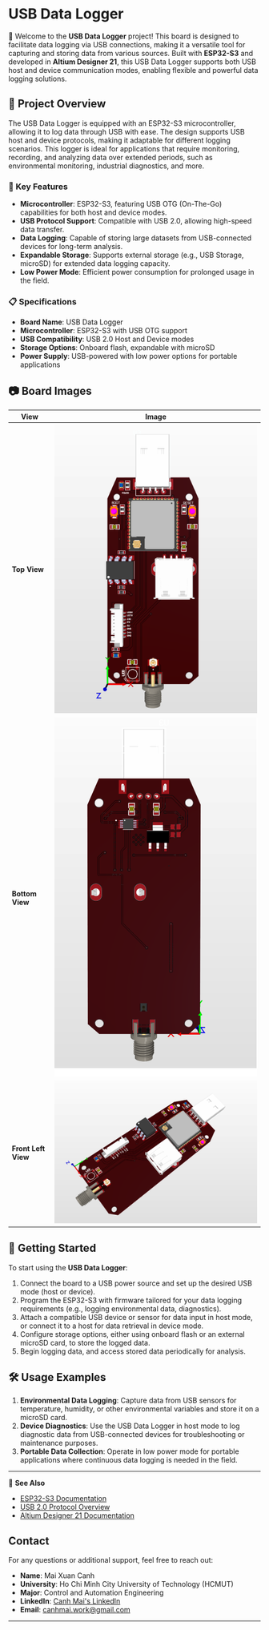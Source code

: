 # USB Data Logger

👋 Welcome to the **USB Data Logger** project! This board is designed to facilitate data logging via USB connections, making it a versatile tool for capturing and storing data from various sources. Built with **ESP32-S3** and developed in **Altium Designer 21**, this USB Data Logger supports both USB host and device communication modes, enabling flexible and powerful data logging solutions.

## 📌 Project Overview

The USB Data Logger is equipped with an ESP32-S3 microcontroller, allowing it to log data through USB with ease. The design supports USB host and device protocols, making it adaptable for different logging scenarios. This logger is ideal for applications that require monitoring, recording, and analyzing data over extended periods, such as environmental monitoring, industrial diagnostics, and more.

### 🔧 Key Features
- **Microcontroller**: ESP32-S3, featuring USB OTG (On-The-Go) capabilities for both host and device modes.
- **USB Protocol Support**: Compatible with USB 2.0, allowing high-speed data transfer.
- **Data Logging**: Capable of storing large datasets from USB-connected devices for long-term analysis.
- **Expandable Storage**: Supports external storage (e.g., USB Storage, microSD) for extended data logging capacity.
- **Low Power Mode**: Efficient power consumption for prolonged usage in the field.

### 📋 Specifications
- **Board Name**: USB Data Logger
- **Microcontroller**: ESP32-S3 with USB OTG support
- **USB Compatibility**: USB 2.0 Host and Device modes
- **Storage Options**: Onboard flash, expandable with microSD
- **Power Supply**: USB-powered with low power options for portable applications

## 📷 Board Images

| View        | Image                             |
|-------------|-----------------------------------|
| **Top View**    | ![Top View](Image/TOP.png)      |
| **Bottom View** | ![Bottom View](Image/BOTTOM.png) |
| **Front Left View** | ![Bottom View](Image/FrontLeft.png) |
## 🚀 Getting Started
To start using the **USB Data Logger**:
1. Connect the board to a USB power source and set up the desired USB mode (host or device).
2. Program the ESP32-S3 with firmware tailored for your data logging requirements (e.g., logging environmental data, diagnostics).
3. Attach a compatible USB device or sensor for data input in host mode, or connect it to a host for data retrieval in device mode.
4. Configure storage options, either using onboard flash or an external microSD card, to store the logged data.
5. Begin logging data, and access stored data periodically for analysis.

## 🛠 Usage Examples
1. **Environmental Data Logging**: Capture data from USB sensors for temperature, humidity, or other environmental variables and store it on a microSD card.
2. **Device Diagnostics**: Use the USB Data Logger in host mode to log diagnostic data from USB-connected devices for troubleshooting or maintenance purposes.
3. **Portable Data Collection**: Operate in low power mode for portable applications where continuous data logging is needed in the field.

---

🔗 **See Also**  
- [ESP32-S3 Documentation](https://www.espressif.com/en/products/socs/esp32-s3)
- [USB 2.0 Protocol Overview](https://www.usb.org/document-library/usb-20-specification)
- [Altium Designer 21 Documentation](https://www.altium.com/documentation/altium-designer/)
## Contact

For any questions or additional support, feel free to reach out:

- **Name**: Mai Xuan Canh
- **University**: Ho Chi Minh City University of Technology (HCMUT)
- **Major**: Control and Automation Engineering
- **LinkedIn**: [Canh Mai's LinkedIn](https://www.linkedin.com/in/maixuancanh2003/)
- **Email**: canhmai.work@gmail.com

---